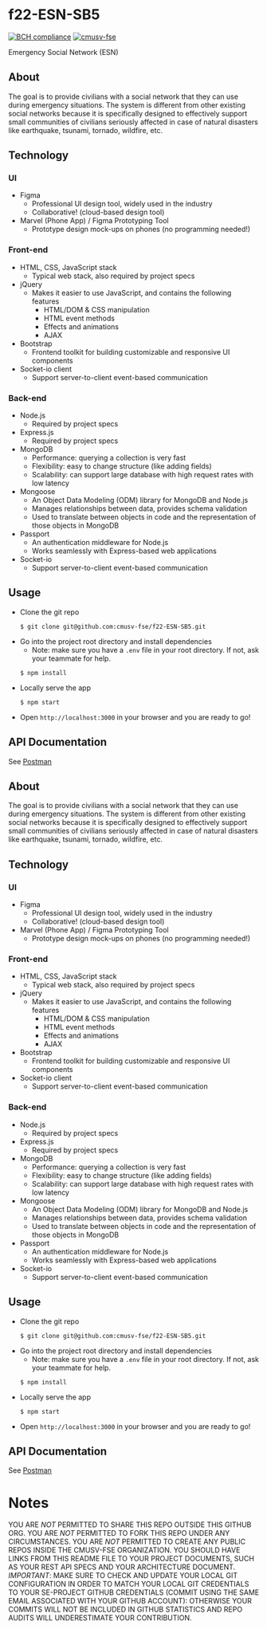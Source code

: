 # f22-ESN-SB5
[![BCH compliance](https://bettercodehub.com/edge/badge/cmusv-fse/f22-ESN-SB5?branch=main&token=628101c70b979dd6145949f4f3f9584a9fc40a0e)](https://bettercodehub.com/)
[![cmusv-fse](https://circleci.com/gh/cmusv-fse/f22-ESN-SB5.svg?style=svg&circle-token=d821cb8f2910ae91aec6265a03e042f62e5a5cd9)](https://circleci.com/gh/cmusv-fse/f22-ESN-SB5)


Emergency Social Network (ESN)

## About

The goal is to provide civilians with a social network that they can use during emergency situations. The system is different from other existing social networks because it is specifically designed to effectively support small communities of civilians seriously affected in case of natural disasters like earthquake, tsunami, tornado, wildfire, etc.


## Technology

### UI
- Figma
  - Professional UI design tool, widely used in the industry
  - Collaborative! (cloud-based design tool)
- Marvel (Phone App) / Figma Prototyping Tool
  - Prototype design mock-ups on phones (no programming needed!)


### Front-end
- HTML, CSS, JavaScript stack
  - Typical web stack, also required by project specs
- jQuery
  - Makes it easier to use JavaScript, and contains the following features
    - HTML/DOM & CSS manipulation
    - HTML event methods
    - Effects and animations
    - AJAX
- Bootstrap
  - Frontend toolkit for building customizable and responsive UI components
- Socket-io client
  - Support server-to-client event-based communication

### Back-end
- Node.js
  - Required by project specs
- Express.js
  - Required by project specs
- MongoDB
  - Performance: querying a collection is very fast
  - Flexibility: easy to change structure (like adding fields)
  - Scalability: can support large database with high request rates with low latency
- Mongoose
  - An Object Data Modeling (ODM) library for MongoDB and Node.js 
  - Manages relationships between data, provides schema validation
  - Used to translate between objects in code and the representation of those objects in MongoDB
- Passport
  - An authentication middleware for Node.js
  - Works seamlessly with Express-based web applications
- Socket-io
  - Support server-to-client event-based communication

## Usage

- Clone the git repo
  ```
  $ git clone git@github.com:cmusv-fse/f22-ESN-SB5.git
  ```
- Go into the project root directory and install dependencies
  - Note: make sure you have a `.env` file in your root directory. If not, ask your teammate for help.
  ```
  $ npm install
  ```
- Locally serve the app
  ```
  $ npm start
  ```
- Open `http://localhost:3000` in your browser and you are ready to go!

  
## API Documentation 

See [Postman](https://documenter.getpostman.com/view/23631377/2s83tFGWY1)


## About

The goal is to provide civilians with a social network that they can use during emergency situations. The system is different from other existing social networks because it is specifically designed to effectively support small communities of civilians seriously affected in case of natural disasters like earthquake, tsunami, tornado, wildfire, etc.


## Technology

### UI
- Figma
  - Professional UI design tool, widely used in the industry
  - Collaborative! (cloud-based design tool)
- Marvel (Phone App) / Figma Prototyping Tool
  - Prototype design mock-ups on phones (no programming needed!)


### Front-end
- HTML, CSS, JavaScript stack
  - Typical web stack, also required by project specs
- jQuery
  - Makes it easier to use JavaScript, and contains the following features
    - HTML/DOM & CSS manipulation
    - HTML event methods
    - Effects and animations
    - AJAX
- Bootstrap
  - Frontend toolkit for building customizable and responsive UI components
- Socket-io client
  - Support server-to-client event-based communication

### Back-end
- Node.js
  - Required by project specs
- Express.js
  - Required by project specs
- MongoDB
  - Performance: querying a collection is very fast
  - Flexibility: easy to change structure (like adding fields)
  - Scalability: can support large database with high request rates with low latency
- Mongoose
  - An Object Data Modeling (ODM) library for MongoDB and Node.js 
  - Manages relationships between data, provides schema validation
  - Used to translate between objects in code and the representation of those objects in MongoDB
- Passport
  - An authentication middleware for Node.js
  - Works seamlessly with Express-based web applications
- Socket-io
  - Support server-to-client event-based communication

## Usage

- Clone the git repo
  ```
  $ git clone git@github.com:cmusv-fse/f22-ESN-SB5.git
  ```
- Go into the project root directory and install dependencies
  - Note: make sure you have a `.env` file in your root directory. If not, ask your teammate for help.
  ```
  $ npm install
  ```
- Locally serve the app
  ```
  $ npm start
  ```
- Open `http://localhost:3000` in your browser and you are ready to go!

  
## API Documentation 

See [Postman](https://documenter.getpostman.com/view/23631377/2s83tFGWY1)

# Notes

YOU ARE _NOT_ PERMITTED TO SHARE THIS REPO OUTSIDE THIS GITHUB ORG. YOU ARE _NOT_ PERMITTED TO FORK THIS REPO UNDER ANY CIRCUMSTANCES. YOU ARE _NOT_ PERMITTED TO CREATE ANY PUBLIC REPOS INSIDE THE CMUSV-FSE ORGANIZATION. YOU SHOULD HAVE LINKS FROM THIS README FILE TO YOUR PROJECT DOCUMENTS, SUCH AS YOUR REST API SPECS AND YOUR ARCHITECTURE DOCUMENT. _IMPORTANT_: MAKE SURE TO CHECK AND UPDATE YOUR LOCAL GIT CONFIGURATION IN ORDER TO MATCH YOUR LOCAL GIT CREDENTIALS TO YOUR SE-PROJECT GITHUB CREDENTIALS (COMMIT USING THE SAME EMAIL ASSOCIATED WITH YOUR GITHUB ACCOUNT): OTHERWISE YOUR COMMITS WILL NOT BE INCLUDED IN GITHUB STATISTICS AND REPO AUDITS WILL UNDERESTIMATE YOUR CONTRIBUTION.
